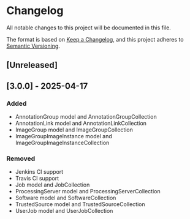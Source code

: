 # Changelog

All notable changes to this project will be documented in this file.

The format is based on [Keep a Changelog](https://keepachangelog.com/en/1.1.0/),
and this project adheres to [Semantic Versioning](https://semver.org/spec/v2.0.0.html).

## [Unreleased]

## [3.0.0] - 2025-04-17

### Added

- AnnotationGroup model and AnnotationGroupCollection
- AnnotationLink model and AnnotationLinkCollection
- ImageGroup model and ImageGroupCollection
- ImageGroupImageInstance model and ImageGroupImageInstanceCollection

### Removed

- Jenkins CI support
- Travis CI support
- Job model and JobCollection
- ProcessingServer model and ProcessingServerCollection
- Software model and SoftwareCollection
- TrustedSource model and TrustedSourceCollection
- UserJob model and UserJobCollection
